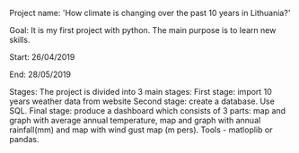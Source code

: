 Project name: 'How climate is changing over the past 10 years in Lithuania?'

Goal: It is my first project with python. The main purpose is to learn new skills. 

Start: 26/04/2019

End: 28/05/2019

Stages: The project is divided into 3 main stages:
First stage: import 10 years weather data from website
Second stage: create a database. Use SQL.
Final stage: produce a dashboard which consists of 3 parts: map and graph with average annual temperature, map and graph with annual rainfall(mm) and map with wind gust map (m pers). Tools - matloplib or pandas.

